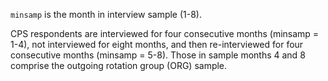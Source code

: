 `minsamp` is the month in interview sample (1-8).

CPS respondents are interviewed for four consecutive months (minsamp = 1-4), not interviewed for eight months, and then re-interviewed for four consecutive months (minsamp = 5-8). Those in sample months 4 and 8 comprise the outgoing rotation group (ORG) sample.

